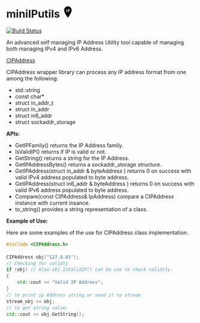 # miniIPutils <img src="images/ip_address.png" width="30">

[![Build Status](https://travis-ci.com/arunkumar-mourougappane/miniIPutils.svg?branch=master)](https://travis-ci.com/arunkumar-mourougappane/miniIPutils)

An advanced self managing IP Address Utility tool capable of managing both managing IPv4 and IPv6 Address.

[CIPAddress](https://github.com/arunkumar-mourougappane/miniIPutils/blob/master/src/lib/ip_address/ip_address.cpp "Source Code for CIPAddress API")

CIPAddress wrapper library can process any IP address format from one among the following:

- std::string
- const char*
- struct in_addr_t
- struct in_addr
- struct in6_addr
- struct sockaddr_storage

**APIs:**

- GetIPFamily() returns the IP Address family.
- IsValidIP() returns if IP is valid or not.
- GetString() returns a string for the IP Address.
- GetIPAddressBytes() returns a sockaddr_storage structure.
- GetIPAddress(struct in_addr & byteAddress ) returns 0 on success with valid IPv4 address populated to byte address.
- GetIPAddress(struct in6_addr & byteAddress ) returns 0 on success with valid IPv6 address populated to byte address.
- Compare(const CIPAddress& IpAddress)  compare a CIPAddress instance with current insance.
- to_string() provides a string representation of a class.

**Example of Use:**

Here are some examples of the use for CIPAddress class implementation.

```cpp
#include <CIPAddress.h>

CIPAddress obj("127.0.01");
// Checking for validty
if (obj) // Also obj.IsValidIP() can be use to check validity.
{
    std::cout << "Valid IP Address";
}
// to print ip Address string or send it to stream
stream_obj << obj;
// to get string value;
std::cout << obj.GetString();
```
